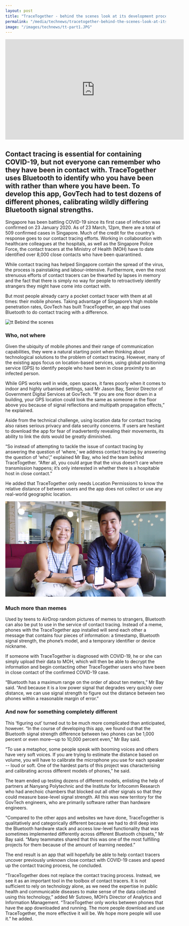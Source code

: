 ```yaml
---
layout: post
title: "TraceTogether - behind the scenes look at its development process"
permalink: "/media/technews/tracetogether-behind-the-scenes-look-at-its-development-process"
image: "/images/technews/tt-part1.JPG"
---
```

<div class="bp-youtube">
  <iframe width="560" height="315" src="https://www.youtube.com/embed/buj8ZTRtJes" frameborder="0" allow="accelerometer; autoplay; encrypted-media; gyroscope; picture-in-picture" allowfullscreen></iframe>
</div>

Contact tracing is essential for containing COVID-19, but not everyone can remember who they have been in contact with. TraceTogether uses Bluetooth to identify who you have been with rather than where you have been. To develop this app, GovTech had to test dozens of different phones, calibrating wildly differing Bluetooth signal strengths. 
---

Singapore has been battling COVID-19 since its first case of infection was confirmed on 23 January 2020. As of 23 March, 12pm, there are a total of 509 confirmed cases in Singapore. Much of the credit for the country’s response goes to our contact tracing efforts. Working in collaboration with healthcare colleagues at the hospitals, as well as the Singapore Police Force, the contact tracers at the Ministry of Health (MOH) have to date identified over 8,000 close contacts who have been quarantined.   

While contact tracing has helped Singapore contain the spread of the virus, the process is painstaking and labour-intensive. Furthermore, even the most strenuous efforts of contact tracers can be thwarted by lapses in memory and the fact that there is simply no way for people to retroactively identify strangers they might have come into contact with.

But most people already carry a pocket contact tracer with them at all times: their mobile phones. Taking advantage of Singapore’s high mobile penetration rates, GovTech has built TraceTogether, an app that uses Bluetooth to do contact tracing with a difference.

![tt Bebind the scenes](/images/technews/tt-part1.JPG)

### **Who, not where**

Given the ubiquity of mobile phones and their range of communication capabilities, they were a natural starting point when thinking about technological solutions to the problem of contact tracing. However, many of the existing apps focus on location-based services, using global positioning service (GPS) to identify people who have been in close proximity to an infected person.

While GPS works well in wide, open spaces, it fares poorly when it comes to indoor and highly urbanised settings, said Mr Jason Bay, Senior Director of Government Digital Services at GovTech. “If you are one floor down in a building, your GPS location could look the same as someone in the floor above you because of signal reflections and multipath propagation effects,” he explained.

Aside from the technical challenge, using location data for contact tracing also raises serious privacy and data security concerns. If users are hesitant to download the app for fear of inadvertently revealing their movements, its ability to link the dots would be greatly diminished.

“So instead of attempting to tackle the issue of contact tracing by answering the question of ‘where,’ we address contact tracing by answering the question of ‘who’,” explained Mr Bay, who led the team behind TraceTogether. “After all, you could argue that the virus doesn’t care where transmission happens; it’s only interested in whether there is a hospitable host in close contact.” 

He added that TraceTogether only needs Location Permissions to know the relative distance of between users and the app does not collect or use any real-world geographic location.

![tt Bebind the scenes](/images/technews/tt-part2.JPG)

### **Much more than memes**

Used by teens to AirDrop random pictures of memes to strangers, Bluetooth can also be put to use in the service of contact tracing. Instead of a meme, phones with the TraceTogether app installed will send each other a message that contains four pieces of information: a timestamp, Bluetooth signal strength, the phone’s model, and a temporary identifier or device nickname. 

If someone with TraceTogether is diagnosed with COVID-19, he or she can simply upload their data to MOH, which will then be able to decrypt the information and begin contacting other TraceTogether users who have been in close contact of the confirmed COVID-19 case. 

“Bluetooth has a maximum range on the order of about ten meters,” Mr Bay said. “And because it is a low power signal that degrades very quickly over distance, we can use signal strength to figure out the distance between two phones within a reasonable margin of error.”

### **And now for something completely different**

This ‘figuring out’ turned out to be much more complicated than anticipated, however. “In the course of developing this app, we found out that the Bluetooth signal strength difference between two phones can be 1,000 percent or even more—up to 10,000 percent even,” Mr Bay said. 

“To use a metaphor, some people speak with booming voices and others have very soft voices. If you are trying to estimate the distance based on volume, you will have to calibrate the microphone you use for each speaker -- loud or soft. One of the hardest parts of this project was characterising and calibrating across different models of phones,” he said. 

The team ended up testing dozens of different models, enlisting the help of partners at Nanyang Polytechnic and the Institute for Infocomm Research who had anechoic chambers that blocked out all other signals so that they could measure base-level signal strength. All this was new territory for the GovTech engineers, who are primarily software rather than hardware engineers.

“Compared to the other apps and websites we have done, TraceTogether is qualitatively and categorically different because we had to drill deep into the Bluetooth hardware stack and access low-level functionality that was sometimes implemented differently across different Bluetooth chipsets,” Mr Bay said. “Many teammates shared that this was one of the most fulfilling projects for them because of the amount of learning needed.”

The end result is an app that will hopefully be able to help contact tracers uncover previously unknown close contact with COVID-19 cases and speed up the contact tracing process, he concluded. 

“TraceTogether does not replace the contact tracing process. Instead, we see it as an important tool in the toolbox of contact tracers. It is not sufficient to rely on technology alone, as we need the expertise in public health and communicable diseases to make sense of the data collected using this technology,” added Mr Sutowo, MOH’s Director of Analytics and Information Management. “TraceTogether only works between phones that have the app downloaded and running. The more people download and use TraceTogether, the more effective it will be. We hope more people will use it.” he added.  

